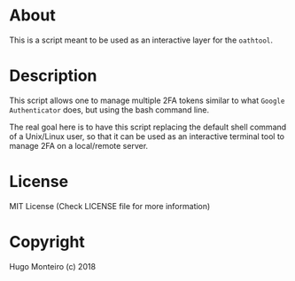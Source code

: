# About
 This is a script meant to be used as an interactive layer for the `oathtool`.

# Description
 This script allows one to manage multiple 2FA tokens similar to what `Google Authenticator` does,
but using the bash command line.

The real goal here is to have this script replacing the default shell command of a Unix/Linux user, 
so that it can be used as an interactive terminal tool to manage 2FA on a local/remote server.


# License
MIT License
(Check LICENSE file for more information)

# Copyright
Hugo Monteiro (c) 2018
